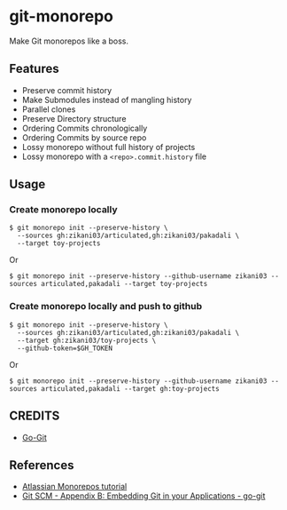 git-monorepo
============

Make Git monorepos like a boss.

## Features

- Preserve commit history
- Make Submodules instead of mangling history
- Parallel clones
- Preserve Directory structure
- Ordering Commits chronologically
- Ordering Commits by source repo 
- Lossy monorepo without full history of projects
- Lossy monorepo with a `<repo>.commit.history` file 

## Usage

### Create monorepo locally

```shell
$ git monorepo init --preserve-history \ 
  --sources gh:zikani03/articulated,gh:zikani03/pakadali \ 
  --target toy-projects
```

Or 

```shell
$ git monorepo init --preserve-history --github-username zikani03 --sources articulated,pakadali --target toy-projects
```

### Create monorepo locally and push to github

```shell
$ git monorepo init --preserve-history \ 
  --sources gh:zikani03/articulated,gh:zikani03/pakadali \ 
  --target gh:zikani03/toy-projects \ 
  --github-token=$GH_TOKEN
```

Or 

```shell
$ git monorepo init --preserve-history --github-username zikani03 --sources articulated,pakadali --target gh:toy-projects
```

## CREDITS

- [Go-Git](https://pkg.go.dev/github.com/go-git/go-git/v5)


## References

- [Atlassian Monorepos tutorial](https://www.atlassian.com/git/tutorials/monorepos)
- [Git SCM - Appendix B: Embedding Git in your Applications - go-git](https://git-scm.com/book/en/v2/Appendix-B%3A-Embedding-Git-in-your-Applications-go-git)
